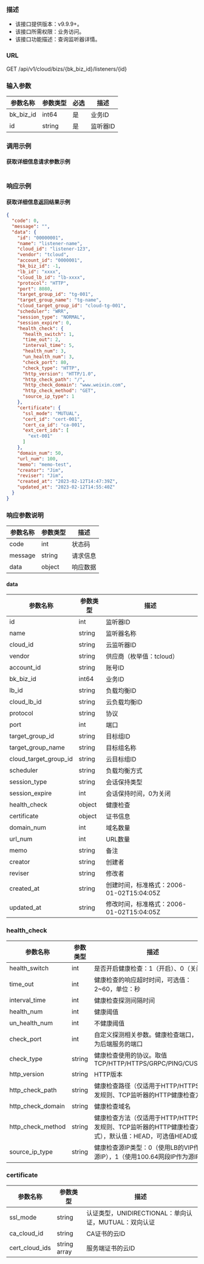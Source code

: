 ### 描述

- 该接口提供版本：v9.9.9+。
- 该接口所需权限：业务访问。
- 该接口功能描述：查询监听器详情。

### URL

GET /api/v1/cloud/bizs/{bk_biz_id}/listeners/{id}

### 输入参数

| 参数名称      | 参数类型   | 必选 | 描述    |
|-----------|--------|----|-------|
| bk_biz_id | int64  | 是  | 业务ID  |
| id        | string | 是  | 监听器ID |

### 调用示例

#### 获取详细信息请求参数示例

```json
```

### 响应示例

#### 获取详细信息返回结果示例

```json
{
  "code": 0,
  "message": "",
  "data": {
    "id": "00000001",
    "name": "listener-name",
    "cloud_id": "listener-123",
    "vendor": "tcloud",
    "account_id": "0000001",
    "bk_biz_id": -1,
    "lb_id": "xxxx",
    "cloud_lb_id": "lb-xxxx",
    "protocol": "HTTP",
    "port": 8080,
    "target_group_id": "tg-001",
    "target_group_name": "tg-name",
    "cloud_target_group_id": "cloud-tg-001",
    "scheduler": "WRR",
    "session_type": "NORMAL",
    "session_expire": 0,
    "health_check": {
      "health_switch": 1,
      "time_out": 2,
      "interval_time": 5,
      "health_num": 3,
      "un_health_num": 3,
      "check_port": 80,
      "check_type": "HTTP",
      "http_version": "HTTP/1.0",
      "http_check_path": "/",
      "http_check_domain": "www.weixin.com",
      "http_check_method": "GET",
      "source_ip_type": 1
    },
    "certificate": {
      "ssl_mode": "MUTUAL",
      "cert_id": "cert-001",
      "cert_ca_id": "ca-001",
      "ext_cert_ids": [
        "ext-001"
      ]
    },
    "domain_num": 50,
    "url_num": 100,
    "memo": "memo-test",
    "creator": "Jim",
    "reviser": "Jim",
    "created_at": "2023-02-12T14:47:39Z",
    "updated_at": "2023-02-12T14:55:40Z"
  }
}
```

### 响应参数说明

| 参数名称    | 参数类型   | 描述   |
|---------|--------|------|
| code    | int    | 状态码  |
| message | string | 请求信息 |
| data    | object | 响应数据 |

#### data

| 参数名称                  | 参数类型   | 描述                             |
|-----------------------|--------|--------------------------------|
| id                    | int    | 监听器ID                          |
| name                  | string | 监听器名称                          |
| cloud_id              | string | 云监听器ID                         |
| vendor                | string | 供应商（枚举值：tcloud）                |
| account_id            | string | 账号ID                           |
| bk_biz_id             | int64  | 业务ID                           |
| lb_id                 | string | 负载均衡ID                         |
| cloud_lb_id           | string | 云负载均衡ID                        |
| protocol              | string | 协议                             |
| port                  | int    | 端口                             |
| target_group_id       | string | 目标组ID                          |
| target_group_name     | string | 目标组名称                          |
| cloud_target_group_id | string | 云目标组ID                         |
| scheduler             | string | 负载均衡方式                         |
| session_type          | string | 会话保持类型                         |
| session_expire        | int    | 会话保持时间，0为关闭                    |
| health_check          | object | 健康检查                           |
| certificate           | object | 证书信息                           |
| domain_num            | int    | 域名数量                           |
| url_num               | int    | URL数量                          |
| memo                  | string | 备注                             |
| creator               | string | 创建者                            |
| reviser               | string | 修改者                            |
| created_at            | string | 创建时间，标准格式：2006-01-02T15:04:05Z |
| updated_at            | string | 修改时间，标准格式：2006-01-02T15:04:05Z |

### health_check

| 参数名称              | 参数类型   | 描述                                                                |
|-------------------|--------|-------------------------------------------------------------------|
| health_switch     | int    | 是否开启健康检查：1（开启）、0（关闭）                                              |
| time_out          | int    | 健康检查的响应超时时间，可选值：2~60，单位：秒                                         |
| interval_time     | int    | 健康检查探测间隔时间                                                        |
| health_num        | int    | 健康阈值                                                              |
| un_health_num     | int    | 不健康阈值                                                             |
| check_port        | int    | 自定义探测相关参数。健康检查端口，默认为后端服务的端口                                       |
| check_type        | string | 健康检查使用的协议。取值 TCP/HTTP/HTTPS/GRPC/PING/CUSTOM                      |
| http_version      | string | HTTP版本                                                            |
| http_check_path   | string | 健康检查路径（仅适用于HTTP/HTTPS转发规则、TCP监听器的HTTP健康检查方式）                      |
| http_check_domain | string | 健康检查域名                                                            |
| http_check_method | string | 健康检查方法（仅适用于HTTP/HTTPS转发规则、TCP监听器的HTTP健康检查方式），默认值：HEAD，可选值HEAD或GET |
| source_ip_type    | string | 健康检查源IP类型：0（使用LB的VIP作为源IP），1（使用100.64网段IP作为源IP）                   |

### certificate

| 参数名称           | 参数类型         | 描述                                   |
|----------------|--------------|--------------------------------------|
| ssl_mode       | string       | 认证类型，UNIDIRECTIONAL：单向认证，MUTUAL：双向认证 |
| ca_cloud_id    | string       | CA证书的云ID                             |
| cert_cloud_ids | string array | 服务端证书的云ID                            |
